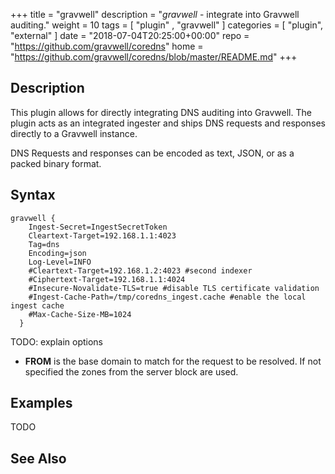 +++
title = "gravwell"
description = "*gravwell* - integrate into Gravwell auditing."
weight = 10
tags = [  "plugin" , "gravwell" ]
categories = [ "plugin", "external" ]
date = "2018-07-04T20:25:00+00:00"
repo = "https://github.com/gravwell/coredns"
home = "https://github.com/gravwell/coredns/blob/master/README.md"
+++

## Description

This plugin allows for directly integrating DNS auditing into Gravwell. The plugin acts as an
integrated ingester and ships DNS requests and responses directly to a Gravwell instance.

DNS Requests and responses can be encoded as text, JSON, or as a packed binary format.

## Syntax

~~~
gravwell {
    Ingest-Secret=IngestSecretToken
    Cleartext-Target=192.168.1.1:4023
    Tag=dns
    Encoding=json
    Log-Level=INFO
    #Cleartext-Target=192.168.1.2:4023 #second indexer
    #Ciphertext-Target=192.168.1.1:4024
    #Insecure-Novalidate-TLS=true #disable TLS certificate validation
    #Ingest-Cache-Path=/tmp/coredns_ingest.cache #enable the local ingest cache
    #Max-Cache-Size-MB=1024
  }
~~~

TODO: explain options

* **FROM** is the base domain to match for the request to be resolved. If not specified the zones
  from the server block are used.

## Examples

TODO

## See Also
